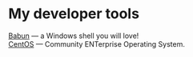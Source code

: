 # My developer tools

[Babun](https://github.com/babun/babun) — a Windows shell you will love!  
[CentOS](https://mirror.yandex.ru/centos/7/isos/x86_64/) — Community ENTerprise Operating System.
